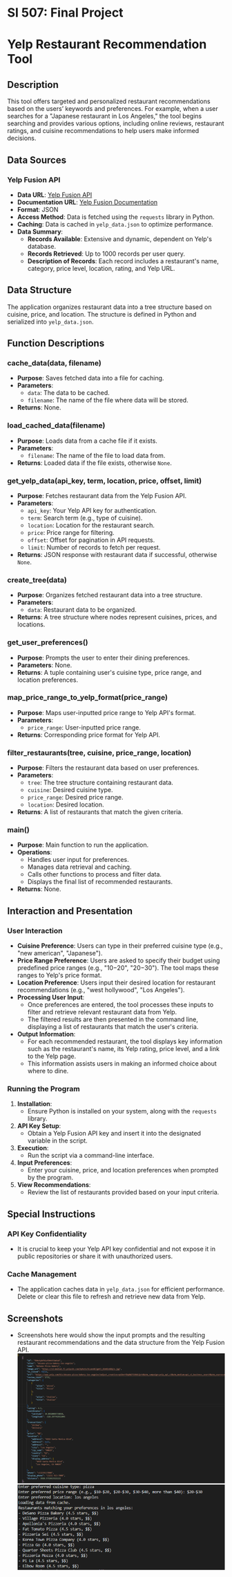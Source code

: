 # SI 507: Final Project
# Yelp Restaurant Recommendation Tool

## Description
This tool offers targeted and personalized restaurant recommendations based on the users’ keywords and preferences. For example, when a user searches for a "Japanese restaurant in Los Angeles," the tool begins searching and provides various options, including online reviews, restaurant ratings, and cuisine recommendations to help users make informed decisions.

## Data Sources
### Yelp Fusion API
- **Data URL**: [Yelp Fusion API](https://www.yelp.com/developers/documentation/v3)
- **Documentation URL**: [Yelp Fusion Documentation](https://www.yelp.com/developers/documentation/v3/get_started)
- **Format**: JSON
- **Access Method**: Data is fetched using the `requests` library in Python.
- **Caching**: Data is cached in `yelp_data.json` to optimize performance.
- **Data Summary**:
  - **Records Available**: Extensive and dynamic, dependent on Yelp's database.
  - **Records Retrieved**: Up to 1000 records per user query.
  - **Description of Records**: Each record includes a restaurant's name, category, price level, location, rating, and Yelp URL.

## Data Structure
The application organizes restaurant data into a tree structure based on cuisine, price, and location. The structure is defined in Python and serialized into `yelp_data.json`.

## Function Descriptions
### cache_data(data, filename)
- **Purpose**: Saves fetched data into a file for caching.
- **Parameters**:
  - `data`: The data to be cached.
  - `filename`: The name of the file where data will be stored.
- **Returns**: None.

### load_cached_data(filename)
- **Purpose**: Loads data from a cache file if it exists.
- **Parameters**:
  - `filename`: The name of the file to load data from.
- **Returns**: Loaded data if the file exists, otherwise `None`.

### get_yelp_data(api_key, term, location, price, offset, limit)
- **Purpose**: Fetches restaurant data from the Yelp Fusion API.
- **Parameters**:
  - `api_key`: Your Yelp API key for authentication.
  - `term`: Search term (e.g., type of cuisine).
  - `location`: Location for the restaurant search.
  - `price`: Price range for filtering.
  - `offset`: Offset for pagination in API requests.
  - `limit`: Number of records to fetch per request.
- **Returns**: JSON response with restaurant data if successful, otherwise `None`.

### create_tree(data)
- **Purpose**: Organizes fetched restaurant data into a tree structure.
- **Parameters**:
  - `data`: Restaurant data to be organized.
- **Returns**: A tree structure where nodes represent cuisines, prices, and locations.

### get_user_preferences()
- **Purpose**: Prompts the user to enter their dining preferences.
- **Parameters**: None.
- **Returns**: A tuple containing user's cuisine type, price range, and location preferences.

### map_price_range_to_yelp_format(price_range)
- **Purpose**: Maps user-inputted price range to Yelp API's format.
- **Parameters**:
  - `price_range`: User-inputted price range.
- **Returns**: Corresponding price format for Yelp API.

### filter_restaurants(tree, cuisine, price_range, location)
- **Purpose**: Filters the restaurant data based on user preferences.
- **Parameters**:
  - `tree`: The tree structure containing restaurant data.
  - `cuisine`: Desired cuisine type.
  - `price_range`: Desired price range.
  - `location`: Desired location.
- **Returns**: A list of restaurants that match the given criteria.

### main()
- **Purpose**: Main function to run the application.
- **Operations**:
  - Handles user input for preferences.
  - Manages data retrieval and caching.
  - Calls other functions to process and filter data.
  - Displays the final list of recommended restaurants.
- **Returns**: None.

## Interaction and Presentation
### User Interaction
  - **Cuisine Preference**: Users can type in their preferred cuisine type (e.g., "new american", "Japanese").
  - **Price Range Preference**: Users are asked to specify their budget using predefined price ranges (e.g., "$10-$20", "$20-$30"). The tool maps these ranges to Yelp's price format.
  - **Location Preference**: Users input their desired location for restaurant recommendations (e.g., "west hollywood", "Los Angeles").
- **Processing User Input**:
  - Once preferences are entered, the tool processes these inputs to filter and retrieve relevant restaurant data from Yelp.
  - The filtered results are then presented in the command line, displaying a list of restaurants that match the user's criteria.
- **Output Information**:
  - For each recommended restaurant, the tool displays key information such as the restaurant's name, its Yelp rating, price level, and a link to the Yelp page.
  - This information assists users in making an informed choice about where to dine.

### Running the Program
1. **Installation**:
   - Ensure Python is installed on your system, along with the `requests` library.
2. **API Key Setup**:
   - Obtain a Yelp Fusion API key and insert it into the designated variable in the script.
3. **Execution**:
   - Run the script via a command-line interface.
4. **Input Preferences**:
   - Enter your cuisine, price, and location preferences when prompted by the program.
5. **View Recommendations**:
   - Review the list of restaurants provided based on your input criteria.

## Special Instructions
### API Key Confidentiality
- It is crucial to keep your Yelp API key confidential and not expose it in public repositories or share it with unauthorized users.

### Cache Management
- The application caches data in `yelp_data.json` for efficient performance. Delete or clear this file to refresh and retrieve new data from Yelp.

## Screenshots
- Screenshots here would show the input prompts and the resulting restaurant recommendations and the data structure from the Yelp Fusion API.
![Alt text](image-1.png)
![Alt text](image.png)
